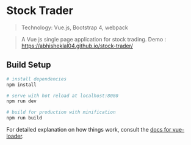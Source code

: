 # Stock Trader
>Technology: Vue.js, Bootstrap 4, webpack

> A Vue js single page application for stock trading. 
> Demo : https://abhisheklal04.github.io/stock-trader/

## Build Setup

``` bash
# install dependencies
npm install

# serve with hot reload at localhost:8080
npm run dev

# build for production with minification
npm run build
```

For detailed explanation on how things work, consult the [docs for vue-loader](http://vuejs.github.io/vue-loader).
